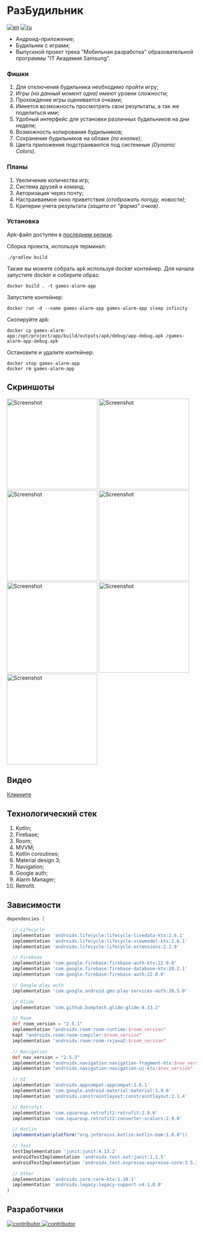 # РазБудильник

[![en](https://img.shields.io/badge/lang-en-blue.svg)](README.md)
[![ru](https://img.shields.io/badge/lang-ru-red.svg)](README.ru.md)

- Андроид-приложение;
- Будильник с играми;
- Выпускной проект трека "Мобильная разработка" образовательной программы "IT Академия Samsung".

### Фишки

1. Для отключения будильника необходимо пройти игру;
2. Игры *(на данный момент одна)* имеют уровни сложности;
3. Прохождение игры оценивается очками;
4. Имеется возможность просмотреть свои результаты, а так же поделиться ими;
5. Удобный интерфейс для установки различных будильников на дни недели;
6. Возможность копирования будильников;
7. Сохранение будильников на облаке *(по кнопке)*;
8. Цвета приложения подстраиваются под системные *(Dynamic Colors)*.

### Планы

1. Увеличение количества игр;
2. Система друзей и команд;
3. Авторизация через почту;
4. Настраиваемое окно приветствия *(отображать погоду, новости)*;
5. Критерии учета результата *(защита от "фарма" очков)*.

### Установка

Apk-файл доступен в <a href="https://github.com/Gribbirg/games-alarm-app/releases">последнем
релизе</a>.

Сборка проекта, используя терминал:

```
./gradlew build
```

Также вы можете собрать apk используя docker контейнер. Для начала запустите docker и соберите образ:

```
docker build . -t games-alarm-app
```

Запустите контейнер:

```
docker run -d --name games-alarm-app games-alarm-app sleep infinity
```

Скопируйте apk:

```
docker cp games-alarm-app:/opt/project/app/build/outputs/apk/debug/app-debug.apk /games-alarm-app-debug.apk
```

Остановите и удалите контейнер:

```
docker stop games-alarm-app
docker rm games-alarm-app
```

## Скриншоты

<img src="https://github.com/Gribbirg/games-alarm-app/assets/115590353/1a842c82-3be6-4812-a4ce-7ead381bdf88" width="240px" alt="Screenshot" />
<img src="https://github.com/Gribbirg/games-alarm-app/assets/115590353/cdb1ab37-a6c4-4e94-824b-ac1d5c1805c8" width="240px" alt="Screenshot" />
<img src="https://github.com/Gribbirg/games-alarm-app/assets/115590353/33ffa7e6-ae14-4d7f-b9be-020556cbab20" width="240px" alt="Screenshot" />
<img src="https://github.com/Gribbirg/games-alarm-app/assets/115590353/a295d149-216d-441f-8622-35f0281cf1d7" width="240px" alt="Screenshot" />
<img src="https://github.com/Gribbirg/games-alarm-app/assets/115590353/43097668-7527-4440-a98e-a8724dba6a45" width="240px" alt="Screenshot" />
<img src="https://github.com/Gribbirg/games-alarm-app/assets/115590353/6c58916c-bc64-4953-9741-a9c1e148e658" width="240px" alt="Screenshot" />
<img src="https://github.com/Gribbirg/games-alarm-app/assets/115590353/0255233c-5466-4746-bd79-5030e05a34d2" width="240px" alt="Screenshot" />

## Видео

[Кликните](https://github.com/Gribbirg/games-alarm-app/assets/115590353/b7cd536a-2099-4cb9-a9fc-2116b01fdb30)

## Технологический стек

1. Kotlin;
2. Firebase;
3. Room;
4. MVVM;
5. Kotlin coroutines;
6. Material design 3;
7. Navigation;
8. Google auth;
9. Alarm Manager;
10. Retrofit.

## Зависимости

```groovy
dependencies {

  // Lifecycle
  implementation 'androidx.lifecycle:lifecycle-livedata-ktx:2.6.1'
  implementation 'androidx.lifecycle:lifecycle-viewmodel-ktx:2.6.1'
  implementation 'androidx.lifecycle:lifecycle-extensions:2.2.0'

  // Firebase
  implementation 'com.google.firebase:firebase-auth-ktx:22.0.0'
  implementation 'com.google.firebase:firebase-database-ktx:20.2.1'
  implementation 'com.google.firebase:firebase-auth:22.0.0'

  // Google play auth
  implementation 'com.google.android.gms:play-services-auth:20.5.0'

  // Glide
  implementation 'com.github.bumptech.glide:glide:4.13.2'

  // Room
  def room_version = "2.5.1"
  implementation "androidx.room:room-runtime:$room_version"
  kapt "androidx.room:room-compiler:$room_version"
  implementation "androidx.room:room-rxjava2:$room_version"

  // Navigation
  def nav_version = "2.5.3"
  implementation "androidx.navigation:navigation-fragment-ktx:$nav_version"
  implementation "androidx.navigation:navigation-ui-ktx:$nav_version"

  // UI
  implementation 'androidx.appcompat:appcompat:1.6.1'
  implementation 'com.google.android.material:material:1.9.0'
  implementation 'androidx.constraintlayout:constraintlayout:2.1.4'

  // Retrofit
  implementation 'com.squareup.retrofit2:retrofit:2.9.0'
  implementation 'com.squareup.retrofit2:converter-scalars:2.9.0'

  // Kotlin
  implementation(platform("org.jetbrains.kotlin:kotlin-bom:1.8.0"))

  // Test
  testImplementation 'junit:junit:4.13.2'
  androidTestImplementation 'androidx.test.ext:junit:1.1.5'
  androidTestImplementation 'androidx.test.espresso:espresso-core:3.5.1'

  // Other
  implementation 'androidx.core:core-ktx:1.10.1'
  implementation 'androidx.legacy:legacy-support-v4:1.0.0'
}
```

## Разработчики

<a href="https://github.com/Gribbirg/games-alarm-app/graphs/contributors">
  <img src="https://contrib.rocks/image?repo=Gribbirg/games-alarm-app" alt="contributor" />
</a>
<a href="https://github.com/aviafaviaf">
  <img src="https://contrib.rocks/image?repo=aviafaviaf/weather" alt="contributor" />
</a>
